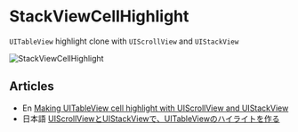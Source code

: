 # StackViewCellHighlight

`UITableView` highlight clone with `UIScrollView` and `UIStackView`

![StackViewCellHighlight](https://raw.githubusercontent.com/masamichiueta/StackViewCellHighlight/master/StackViewCellHighlight.gif)


## Articles

- En [Making UITableView cell highlight with UIScrollView and UIStackView](https://medium.com/flawless-app-stories/making-uitableview-cell-highlight-with-uiscrollview-and-uistackview-7607c9e06e47)
- 日本語 [UIScrollViewとUIStackViewで、UITableViewのハイライトを作る](https://masamichi.me/development/2019/12/06/uistackview-cell-highlight.html)
